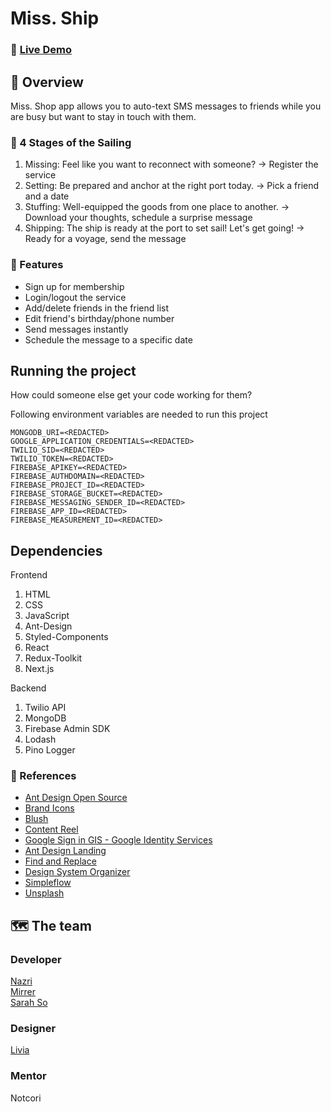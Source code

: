 # Miss. Ship
### 🔗 [Live Demo](https://v42-bears-team-33.vercel.app/)

## 👀 Overview
Miss. Shop app allows you to auto-text SMS messages to friends while you are busy but want to stay in touch with them. 

### 🚢 4 Stages of the Sailing
1. Missing: Feel like you want to reconnect with someone? → Register the service
2. Setting: Be prepared and anchor at the right port today. → Pick a friend and a date
3. Stuffing: Well-equipped the goods from one place to another. → Download your thoughts, schedule a surprise message
4. Shipping: The ship is ready at the port to set sail! Let's get going! → Ready for a voyage, send the message

### 📨 Features
- Sign up for membership
- Login/logout the service
- Add/delete friends in the friend list 
- Edit friend's birthday/phone number
- Send messages instantly
- Schedule the message to a specific date

## Running the project
How could someone else get your code working for them?

Following environment variables are needed to run this project
```
MONGODB_URI=<REDACTED>
GOOGLE_APPLICATION_CREDENTIALS=<REDACTED>
TWILIO_SID=<REDACTED>
TWILIO_TOKEN=<REDACTED>
FIREBASE_APIKEY=<REDACTED>
FIREBASE_AUTHDOMAIN=<REDACTED>
FIREBASE_PROJECT_ID=<REDACTED>
FIREBASE_STORAGE_BUCKET=<REDACTED>
FIREBASE_MESSAGING_SENDER_ID=<REDACTED>
FIREBASE_APP_ID=<REDACTED>
FIREBASE_MEASUREMENT_ID=<REDACTED>
```

## Dependencies
Frontend
1. HTML
2. CSS
3. JavaScript
4. Ant-Design
5. Styled-Components
6. React
7. Redux-Toolkit
8. Next.js

Backend
1. Twilio API
2. MongoDB
3. Firebase Admin SDK
4. Lodash
5. Pino Logger

### 🧭 References
- [Ant Design Open Source](https://www.figma.com/community/file/831698976089873405)  
- [Brand Icons](https://www.figma.com/community/plugin/1149932491059353445)  
- [Blush](https://www.figma.com/community/plugin/838959511417581040)  
- [Content Reel](https://www.figma.com/community/plugin/731627216655469013)  
- [Google Sign in GIS - Google Identity Services](https://www.figma.com/community/file/1141954654096327545)  
- [Ant Design Landing](https://www.figma.com/community/file/926404137978060606)  
- [Find and Replace](https://www.figma.com/community/plugin/735072959812183643)  
- [Design System Organizer](https://www.figma.com/community/plugin/802579985985331070)  
- [Simpleflow](https://www.figma.com/community/plugin/751821593330638172)  
- [Unsplash](https://www.figma.com/community/plugin/738454987945972471)


## 🗺 The team

### Developer
[Nazri](https://github.com/649000)  
[Mirrer](https://github.com/Mirrer1)  
[Sarah So](https://github.com/ssarahs-lab)  

### Designer
[Livia](https://github.com/vitalityoflife)  

### Mentor
Notcori
